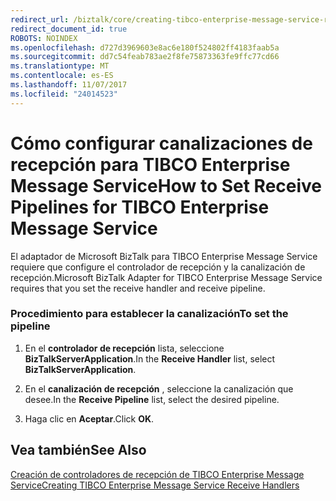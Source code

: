 ```yaml
---
redirect_url: /biztalk/core/creating-tibco-enterprise-message-service-receive-handlers/
redirect_document_id: true
ROBOTS: NOINDEX
ms.openlocfilehash: d727d3969603e8ac6e180f524802ff4183faab5a
ms.sourcegitcommit: dd7c54feab783ae2f8fe75873363fe9ffc77cd66
ms.translationtype: MT
ms.contentlocale: es-ES
ms.lasthandoff: 11/07/2017
ms.locfileid: "24014523"
---
```

# <a name="how-to-set-receive-pipelines-for-tibco-enterprise-message-service"></a><span data-ttu-id="82e5b-101">Cómo configurar canalizaciones de recepción para TIBCO Enterprise Message Service</span><span class="sxs-lookup"><span data-stu-id="82e5b-101">How to Set Receive Pipelines for TIBCO Enterprise Message Service</span></span>
<span data-ttu-id="82e5b-102">El adaptador de Microsoft BizTalk para TIBCO Enterprise Message Service requiere que configure el controlador de recepción y la canalización de recepción.</span><span class="sxs-lookup"><span data-stu-id="82e5b-102">Microsoft BizTalk Adapter for TIBCO Enterprise Message Service requires that you set the receive handler and receive pipeline.</span></span>  
  
### <a name="to-set-the-pipeline"></a><span data-ttu-id="82e5b-103">Procedimiento para establecer la canalización</span><span class="sxs-lookup"><span data-stu-id="82e5b-103">To set the pipeline</span></span>  
  
1.  <span data-ttu-id="82e5b-104">En el **controlador de recepción** lista, seleccione **BizTalkServerApplication**.</span><span class="sxs-lookup"><span data-stu-id="82e5b-104">In the **Receive Handler** list, select **BizTalkServerApplication**.</span></span>  
  
2.  <span data-ttu-id="82e5b-105">En el **canalización de recepción** , seleccione la canalización que desee.</span><span class="sxs-lookup"><span data-stu-id="82e5b-105">In the **Receive Pipeline** list, select the desired pipeline.</span></span>  
  
3.  <span data-ttu-id="82e5b-106">Haga clic en **Aceptar**.</span><span class="sxs-lookup"><span data-stu-id="82e5b-106">Click **OK**.</span></span>  
  
## <a name="see-also"></a><span data-ttu-id="82e5b-107">Vea también</span><span class="sxs-lookup"><span data-stu-id="82e5b-107">See Also</span></span>  
 [<span data-ttu-id="82e5b-108">Creación de controladores de recepción de TIBCO Enterprise Message Service</span><span class="sxs-lookup"><span data-stu-id="82e5b-108">Creating TIBCO Enterprise Message Service Receive Handlers</span></span>](../core/creating-tibco-enterprise-message-service-receive-handlers.md)